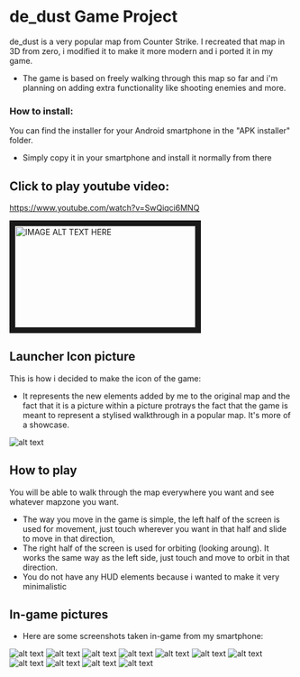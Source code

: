 # de_dust Game Project

de_dust is a very popular map from Counter Strike. I recreated that map in 3D from zero, i modified it to make it more modern and i ported it in my game.
* The game is based on freely walking through this map so far and i'm planning on adding extra functionality like shooting enemies and more.


### How to install:

You can find the installer for your Android smartphone in the "APK installer" folder.
* Simply copy it in your smartphone and install it normally from there


## Click to play youtube video:

https://www.youtube.com/watch?v=SwQiqci6MNQ

<a href="https://www.youtube.com/watch?v=SwQiqci6MNQ
" target="_blank"><img src="https://github.com/andrei-voia/android_game_project/blob/master/yticon.jpg" 
alt="IMAGE ALT TEXT HERE" width="320" height="180" border="10" /></a>


## Launcher Icon picture

This is how i decided to make the icon of the game:
* It represents the new elements added by me to the original map and the fact that it is a picture within a picture protrays the fact that the game is meant to represent a stylised walkthrough in a popular map. It's more of a showcase.

![alt text](https://github.com/andrei-voia/android_game_project/blob/master/android%20icon1.png "icon")

## How to play

You will be able to walk through the map everywhere you want and see whatever mapzone you want.
* The way you move in the game is simple, the left half of the screen is used for movement, just touch wherever you want in that half and slide to move in that direction,
* The right half of the screen is used for orbiting (looking aroung). It works the same way as the left side, just touch and move to orbit in that direction.
* You do not have any HUD elements because i wanted to make it very minimalistic

## In-game pictures

* Here are some screenshots taken in-game from my smartphone:

![alt text](https://github.com/andrei-voia/android_game_project/blob/master/imgs/1.jpg "imgs")
![alt text](https://github.com/andrei-voia/android_game_project/blob/master/imgs/2.jpg "imgs")
![alt text](https://github.com/andrei-voia/android_game_project/blob/master/imgs/3.jpg "imgs")
![alt text](https://github.com/andrei-voia/android_game_project/blob/master/imgs/4.jpg "imgs")
![alt text](https://github.com/andrei-voia/android_game_project/blob/master/imgs/5.jpg "imgs")
![alt text](https://github.com/andrei-voia/android_game_project/blob/master/imgs/6.jpg "imgs")
![alt text](https://github.com/andrei-voia/android_game_project/blob/master/imgs/7.jpg "imgs")
![alt text](https://github.com/andrei-voia/android_game_project/blob/master/imgs/8.jpg "imgs")
![alt text](https://github.com/andrei-voia/android_game_project/blob/master/imgs/9.jpg "imgs")
![alt text](https://github.com/andrei-voia/android_game_project/blob/master/imgs/10.jpg "imgs")
![alt text](https://github.com/andrei-voia/android_game_project/blob/master/imgs/11.jpg "imgs")
